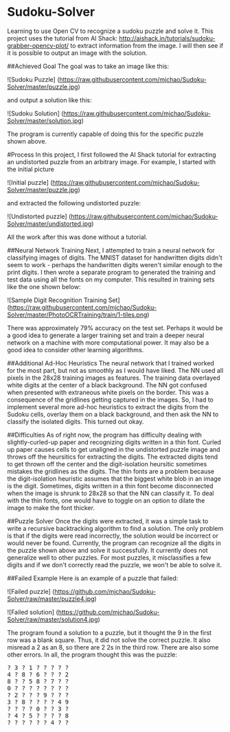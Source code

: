 # Sudoku-Solver
Learning to use Open CV to recognize a sudoku puzzle and solve it. This project uses the tutorial from AI Shack: http://aishack.in/tutorials/sudoku-grabber-opencv-plot/ to extract information from the image. I will then see if it is possible to output an image with the solution.

##Achieved Goal
The goal was to take an image like this:

![Sudoku Puzzle] 
(https://raw.githubusercontent.com/mjchao/Sudoku-Solver/master/puzzle.jpg)

and output a solution like this:

![Sudoku Solution]
(https://raw.githubusercontent.com/mjchao/Sudoku-Solver/master/solution.jpg)

The program is currently capable of doing this for the specific puzzle shown above.

#Process
In this project, I first followed the AI Shack tutorial for extracting an undistorted puzzle from an arbitrary image. For example, I started with the initial picture

![Initial puzzle]
(https://raw.githubusercontent.com/mjchao/Sudoku-Solver/master/puzzle.jpg)

and extracted the following undistorted puzzle:

![Undistorted puzzle]
(https://raw.githubusercontent.com/mjchao/Sudoku-Solver/master/undistorted.jpg)

All the work after this was done without a tutorial. 

##Neural Network Training
Next, I attempted to train a neural network for classifying images of digits. The MNIST dataset for handwritten digits didn't seem to work - perhaps the handwritten digits weren't similar enough to the print digits. I then wrote a separate program to generated the training and test data using all the fonts on my computer. This resulted in training sets like the one shown below:

![Sample Digit Recognition Training Set]
(https://raw.githubusercontent.com/mjchao/Sudoku-Solver/master/PhotoOCRTraining/train/1-tiles.png)

There was approximately 79% accuracy on the test set. Perhaps it would be a good idea to generate a larger training set and train a deeper neural network on a machine with more computational power. It may also be a good idea to consider other learning algorithms.

##Additional Ad-Hoc Heuristics
The neural network that I trained worked for the most part, but not as smoothly as I would have liked. The NN used all pixels in the 28x28 training images as features. The training data overlayed white digits at the center of a black background. The NN got confused when presented with extraneous white pixels on the border. This was a consequence of the gridlines getting captured in the images. So, I had to implement several more ad-hoc heuristics to extract the digits from the Sudoku cells, overlay them on a black background, and then ask the NN to classify the isolated digits. This turned out okay.

##Difficulties
As of right now, the program has difficulty dealing with slightly-curled-up paper and recognizing digits written in a thin font. Curled up paper causes cells to get unaligned in the undistorted puzzle image and throws off the heursitics for extracting the digits. The extracted digits tend to get thrown off the center and the digit-isolation heursitic sometimes mistakes the gridlines as the digits. The thin fonts are a problem because the digit-isolation heuristic assumes that the biggest white blob in an image is the digit. Sometimes, digits written in a thin font become disconnected when the image is shrunk to 28x28 so that the NN can classify it. To deal with the thin fonts, one would have to toggle on an option to dilate the image to make the font thicker.

##Puzzle Solver
Once the digits were extracted, it was a simple task to write a recursive backtracking algorithm to find a solution. The only problem is that if the digits were read incorrectly, the solution would be incorrect or would never be found. Currently, the program can recognize all the digits in the puzzle shown above and solve it successfully. It currently does not generalize well to other puzzles. For most puzzles, it misclassifies a few digits and if we don't correctly read the puzzle, we won't be able to solve it.

##Failed Example
Here is an example of a puzzle that failed:

![Failed puzzle]
(https://github.com/mjchao/Sudoku-Solver/raw/master/puzzle4.jpg)

![Failed solution]
(https://github.com/mjchao/Sudoku-Solver/raw/master/solution4.jpg)

The program found a solution to a puzzle, but it thought the 9 in the first row was a blank square. Thus, it did not solve the correct puzzle. It also misread a 2 as an 8, so there are 2 2s in the third row. There are also some other errors. In all, the program thought this was the puzzle:

<pre>
? 3 ? 1 ? ? ? ? ? 
4 ? 8 ? 6 ? ? ? 2 
8 ? ? 5 8 ? 7 ? ? 
0 ? ? ? ? ? ? ? ? 
? 2 ? ? ? 9 ? ? ? 
3 ? 8 ? ? ? ? 4 9 
? ? ? ? 0 ? ? 3 ? 
? 4 ? 5 ? ? ? ? 8 
? ? ? ? ? ? 4 ? ? 
</pre>
